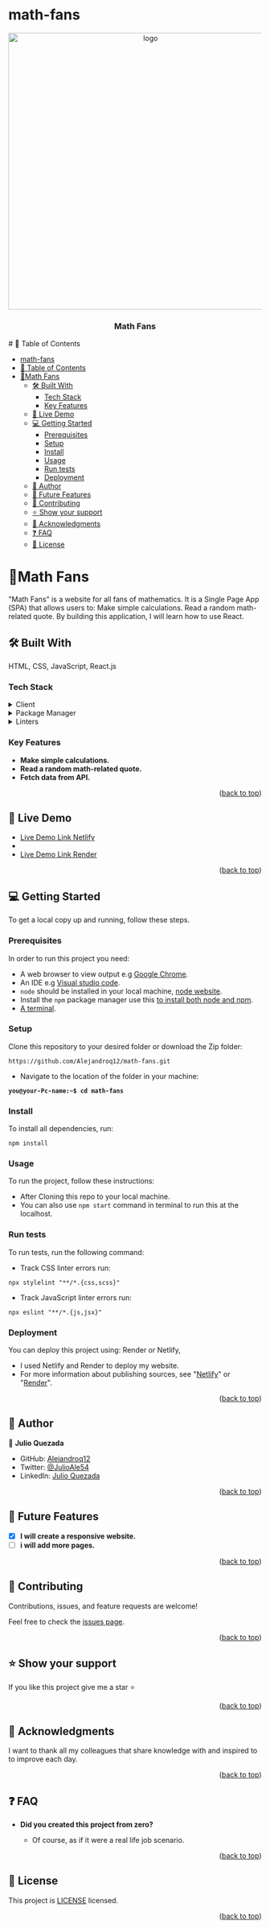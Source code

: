 # math-fans

<a name="readme-top"></a>

<div align="center">
    <img src="./public/logo.png" alt="logo" width="550"  height="auto" />
  <br/>
  <h3><b>Math Fans</b></h3>

</div>
<!-- TABLE OF CONTENTS -->
# 📗 Table of Contents

- [math-fans](#math-fans)
- [📗 Table of Contents](#-table-of-contents)
- [📖Math Fans ](#math-fans-)
  - [🛠 Built With ](#-built-with-)
    - [Tech Stack ](#tech-stack-)
    - [Key Features ](#key-features-)
  - [🚀 Live Demo ](#-live-demo-)
  - [💻 Getting Started ](#-getting-started-)
    - [Prerequisites](#prerequisites)
    - [Setup](#setup)
    - [Install](#install)
    - [Usage](#usage)
    - [Run tests](#run-tests)
    - [Deployment ](#deployment-)
  - [👥 Author ](#-author-)
  - [🔭 Future Features ](#-future-features-)
  - [🤝 Contributing ](#-contributing-)
  - [⭐️ Show your support ](#️-show-your-support-)
  - [🙏 Acknowledgments ](#-acknowledgments-)
  - [❓ FAQ ](#-faq-)
  - [📝 License ](#-license-)

<!-- PROJECT DESCRIPTION -->

# 📖Math Fans <a name="about-project"></a>

"Math Fans" is a website for all fans of mathematics. It is a Single Page App (SPA) that allows users to:  Make simple calculations. Read a random math-related quote. By building this application, I will learn how to use React.

## 🛠 Built With <a name="built-with"></a>
HTML,
CSS,
JavaScript,
React.js

### Tech Stack <a name="tech-stack"></a>

<details>
  <summary>Client</summary>
  <ul>
    <li><a href="https://developer.mozilla.org/en-US/docs/Web/HTML">HTML</a></li>
    <li><a href="https://developer.mozilla.org/en-US/docs/Web/CSS">CSS</a></li>
    <li><a href="https://developer.mozilla.org/en-US/docs/Web/JavaScript">JavaScript</a></li>
    <li><a href="https://react.dev/">React.js</a></li>
  </ul>
</details>

<details>
  <summary>Package Manager</summary>
  <ul>
    <li><a href="https://www.npmjs.com/">npm</a></li>
  </ul>
</details>
<details>
  <summary>Linters</summary>
  <ul>
      <li><a href="https://eslint.org/">ESLint</a></li>
      <li><a href="https://stylelint.io/">Stylelint</a></li>
  </ul>
</details>

<!-- Features -->

### Key Features <a name="key-features"></a>

- **Make simple calculations.**
- **Read a random math-related quote.**
- **Fetch data from API.**

<p align="right">(<a href="#readme-top">back to top</a>)</p>

<!-- LIVE DEMO -->

## 🚀 Live Demo <a name="live-demo"></a>

- [Live Demo Link Netlify](https://warm-nasturtium-2364c6.netlify.app/)
- 
- [Live Demo Link Render](https://math-fans.onrender.com)

<p align="right">(<a href="#readme-top">back to top</a>)</p>

<!-- GETTING STARTED -->

## 💻 Getting Started <a name="getting-started"></a>

To get a local copy up and running, follow these steps.

### Prerequisites

In order to run this project you need:

- A web browser to view output e.g [Google Chrome](https://www.google.com/chrome/).
- An IDE e.g [Visual studio code](https://code.visualstudio.com/).
- `node` should be installed in your local machine, [node website](https://nodejs.org/en/download/).
- Install the `npm` package manager use this [to install both node and npm](https://docs.npmjs.com/downloading-and-installing-node-js-and-npm).
- [A terminal](https://code.visualstudio.com/docs/terminal/basics).

### Setup

Clone this repository to your desired folder or download the Zip folder:

```
https://github.com/Alejandroq12/math-fans.git
```

- Navigate to the location of the folder in your machine:

**``you@your-Pc-name:~$ cd math-fans``**

### Install

To install all dependencies, run:

```
npm install
```

### Usage

To run the project, follow these instructions:

- After Cloning this repo to your local machine.
- You can also use `npm start` command in terminal to run this at the localhost.

### Run tests

To run tests, run the following command:

- Track CSS linter errors run:
```
npx stylelint "**/*.{css,scss}"
```
- Track JavaScript linter errors run:
```
npx eslint "**/*.{js,jsx}"
```

### Deployment <a name="deployment"></a>

You can deploy this project using: Render or Netlify,
- I used Netlify and Render to deploy my website.
- For more information about publishing sources, see "[Netlify](https://app.netlify.com/)" or "[Render](https://render.com/)".

<p align="right">(<a href="#readme-top">back to top</a>)</p>

<!-- AUTHORS -->

## 👥 Author <a name="authors"></a>

👤 **Julio Quezada**

- GitHub: [Alejandroq12](https://github.com/Alejandroq12)
- Twitter: [@JulioAle54](https://twitter.com/JulioAle54)
- LinkedIn: [Julio Quezada](https://www.linkedin.com/in/quezadajulio/)

<p align="right">(<a href="#readme-top">back to top</a>)</p>

<!-- FUTURE FEATURES -->

## 🔭 Future Features <a name="future-features"></a>

- [x] **I will create a responsive website.**
- [ ] **i will add more pages.**

<p align="right">(<a href="#readme-top">back to top</a>)</p>

<!-- CONTRIBUTING -->

## 🤝 Contributing <a name="contributing"></a>

Contributions, issues, and feature requests are welcome!

Feel free to check the [issues page](../../issues/).

<p align="right">(<a href="#readme-top">back to top</a>)</p>

<!-- SUPPORT -->

## ⭐️ Show your support <a name="support"></a>

If you like this project give me a star ⭐️

<p align="right">(<a href="#readme-top">back to top</a>)</p>

<!-- ACKNOWLEDGEMENTS -->

## 🙏 Acknowledgments <a name="acknowledgements"></a>

I want to thank all my colleagues that share knowledge with and inspired to to improve each day.

<p align="right">(<a href="#readme-top">back to top</a>)</p>

<!-- FAQ  -->

## ❓ FAQ <a name="faq"></a>

- **Did you created this project from zero?**

  - Of course, as if it were a real life job scenario.

<p align="right">(<a href="#readme-top">back to top</a>)</p>

<!-- LICENSE -->

## 📝 License <a name="license"></a>

This project is [LICENSE](./LICENSE) licensed.

<p align="right">(<a href="#readme-top">back to top</a>)</p>